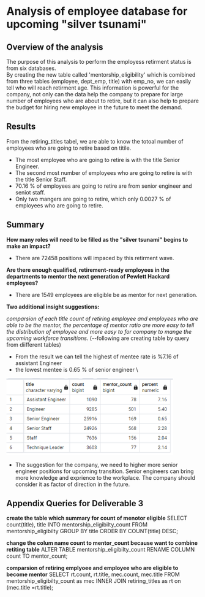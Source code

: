 # Analysis of employee database for upcoming "silver tsunami"


## Overview of the analysis
The purpose of this analysis to perform the employess retirment status is from six databases.  
By creating the new table called 'mentorship_eligibility' which is comibined from three tables (employee, dept_emp, title) with emp_no, we can easily tell who will reach retirment age. This information is powerful for the company, not only can the data help the company to prepare for large number of employees who are about to retire, but it can also help to prepare the budget for hiring new employee in the future to meet the demand. 


## Results
From the retiring_titles tabel, we are able to know the totoal number of employees who are going to retire based on titile.
* The most employee who are going to retire is with the title Senior Engineer. 
* The second most number of employees who are going to retire is with the title Senior Staff.
* 70.16 % of employees are going to retire are from senior engineer and seniot staff.
* Only two mangers are going to retire, which only 0.0027 % of employees who are going to retire.

    
## Summary

**How many roles will need to be filled as the "silver tsunami" begins to make an impact?**
* There are 72458 positions will impaced by this retirment wave.

**Are there enough qualified, retirement-ready employees in the departments to mentor the next generation of Pewlett Hackard employees?**
* There are 1549 employees are eligible be as mentor for next generation. 

**Two additional insight suggestions:**
  
  *comparsion of each title count of retiring employee and employees who are able to be the mentor, the percentage of mentor ratio are more easy to tell the distribution of employee and more easy to for company to mange the upcoming workforce transitions.* 
(--following are creating table by query from diifferent tables)
* From the result we can tell the highest of mentee rate is %7.16 of assistant Engineer
* the lowest mentee is 0.65 % of senior engineer \

![fig](https://github.com/violetqq0221/Pewlett-Hackard-Analysis/blob/main/Data/percentage_mentee.PNG)
* The suggestion for the company, we need to higher more senior engineer positions for upcoming transition. Senior engineers can bring more knowledge and exprience to the workplace. The company should consider it as factor of direction in the future. 


## Appendix Queries for Deliverable 3


**create the table which summary for count of menotor eligible**
SELECT count(title), title INTO mentorship_eligibilty_count
FROM mentorship_eligibilty
GROUP BY title
ORDER BY COUNT(title) DESC;

**change the colum name count to mentor_count because want to combine retiting table**
ALTER TABLE mentorship_eligibilty_count
RENAME COLUMN count TO mentor_count;

**comparsion of retiring emplyoee and employee who are eligible to become mentor**
SELECT 
       rt.count,
	   rt.title,
	   mec.count,
	   mec.title
FROM mentorship_eligibilty_count as mec
INNER JOIN retiring_titles as rt
on (mec.title =rt.title);